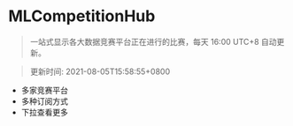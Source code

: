 # MLCompetitionHub

> 一站式显示各大数据竞赛平台正在进行的比赛，每天 16:00 UTC+8 自动更新。
  
> 更新时间: 2021-08-05T15:58:55+0800 

* 多家竞赛平台
* 多种订阅方式
* 下拉查看更多